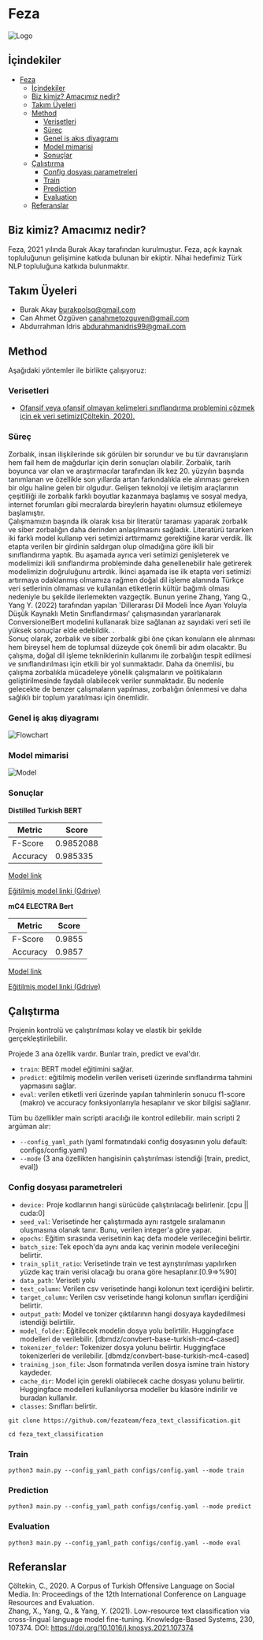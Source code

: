 # Feza

![Logo](takım_logo.jpg)

## İçindekiler

- [Feza](#feza)
  - [İçindekiler](#i̇çindekiler)
  - [Biz kimiz? Amacımız nedir?](#biz-kimiz-amacımız-nedir)
  - [Takım Üyeleri](#takım-üyeleri)
  - [Method](#method)
    - [Verisetleri](#verisetleri)
    - [Süreç](#süreç)
    - [Genel iş akış diyagramı](#genel-iş-akış-diyagramı)
    - [Model mimarisi](#model-mimarisi)
    - [Sonuçlar](#sonuçlar)
  - [Çalıştırma](#çalıştırma)
    - [Config dosyası parametreleri](#config-dosyası-parametreleri)
    - [Train](#train)
    - [Prediction](#prediction)
    - [Evaluation](#evaluation)
  - [Referanslar](#referanslar)

## Biz kimiz? Amacımız nedir?

Feza, 2021 yılında Burak Akay tarafından kurulmuştur. Feza, açık kaynak topluluğunun gelişimine katkıda bulunan bir ekiptir. Nihai hedefimiz Türk NLP topluluğuna katkıda bulunmaktır.

## Takım Üyeleri
* Burak Akay burakpolsq@gmail.com
* Can Ahmet Özgüven canahmetozguven@gmail.com
* Abdurrahman İdris abdurahmanidris99@gmail.com 

## Method
Aşağıdaki yöntemler ile birlikte çalışıyoruz:
### Verisetleri
* [Ofansif veya ofansif olmayan kelimeleri sınıflandırma problemini çözmek için ek veri setimiz(Çöltekin, 2020).](https://hatespeechdata.com/#Turkish-header)
  
### Süreç
Zorbalık, insan ilişkilerinde sık görülen bir sorundur ve bu tür davranışların hem fail hem de mağdurlar için derin sonuçları olabilir. Zorbalık, tarih boyunca var olan ve araştırmacılar tarafından ilk kez 20. yüzyılın başında tanımlanan ve özellikle son yıllarda artan farkındalıkla ele alınması gereken bir olgu haline gelen bir olgudur. Gelişen teknoloji ve iletişim araçlarının çeşitliliği ile zorbalık farklı boyutlar kazanmaya başlamış ve sosyal medya, internet forumları gibi mecralarda bireylerin hayatını olumsuz etkilemeye başlamıştır. <br>
Çalışmamızın başında ilk olarak kısa bir literatür taraması yaparak zorbalık ve siber zorbalığın daha derinden anlaşılmasını sağladık. Literatürü tararken iki farklı model kullanıp veri setimizi arttırmamız gerektiğine karar verdik. İlk etapta verilen bir girdinin saldırgan olup olmadığına göre ikili bir sınıflandırma yaptık. Bu aşamada ayrıca veri setimizi genişleterek ve modelimizi ikili sınıflandırma probleminde daha genellenebilir hale getirerek modelimizin doğruluğunu artırdık.
İkinci aşamada ise ilk etapta veri setimizi artırmaya odaklanmış olmamıza rağmen doğal dil işleme alanında Türkçe veri setlerinin olmaması ve kullanılan etiketlerin kültür bağımlı olması nedeniyle bu şekilde ilerlemekten vazgeçtik. Bunun yerine Zhang, Yang Q., Yang Y. (2022) tarafından yapılan 'Dillerarası Dil Modeli İnce Ayarı Yoluyla Düşük Kaynaklı Metin Sınıflandırması' çalışmasından yararlanarak ConversionelBert modelini kullanarak bize sağlanan az sayıdaki veri seti ile yüksek sonuçlar elde edebildik. . <br>
Sonuç olarak, zorbalık ve siber zorbalık gibi öne çıkan konuların ele alınması hem bireysel hem de toplumsal düzeyde çok önemli bir adım olacaktır. Bu çalışma, doğal dil işleme tekniklerinin kullanımı ile zorbalığın tespit edilmesi ve sınıflandırılması için etkili bir yol sunmaktadır. Daha da önemlisi, bu çalışma zorbalıkla mücadeleye yönelik çalışmaların ve politikaların geliştirilmesinde faydalı olabilecek veriler sunmaktadır. Bu nedenle gelecekte de benzer çalışmaların yapılması, zorbalığın önlenmesi ve daha sağlıklı bir toplum yaratılması için önemlidir.<br>

### Genel iş akış diyagramı
![Flowchart](flowchart.png "Akış Şeması: Makine Öğrenimi Adımları")


### Model mimarisi
![Model](BERT_workflow.gv.png "Model Mimarisi")

### Sonuçlar

**Distilled Turkish BERT**

| Metric   | Score     |
| -------- | --------- |
| F-Score  | 0.9852088 |
| Accuracy | 0.985335  |

[Model link](https://huggingface.co/dbmdz/distilbert-base-turkish-cased)

[Eğitilmiş model linki (Gdrive)](https://drive.google.com/drive/folders/1pyJ-laFbcjCmM8UDqVC0G1eUJ3XafeM5?usp=share_link)

**mC4 ELECTRA Bert**

| Metric   | Score     |
|----------|-----------|
| F-Score  | 0.9855    |
| Accuracy | 0.9857    |

[Model link](https://huggingface.co/dbmdz/electra-base-turkish-mc4-uncased-discriminator)

[Eğitilmiş model linki (Gdrive)](https://drive.google.com/drive/folders/1LE7fbrEysMV4JlZIz3IGuJS60UdSCHBQ?usp=share_link)

## Çalıştırma
Projenin kontrolü ve çalıştırılması kolay ve elastik bir şekilde gerçekleştirilebilir.

Projede 3 ana özellik vardır. Bunlar train, predict ve eval'dır.
  * `train`: BERT model eğitimini sağlar.
  * `predict`: eğitilmiş modelin verilen veriseti üzerinde sınıflandırma tahmini yapmasını sağlar.
  * `eval`: verilen etiketli veri üzerinde yapılan tahminlerin sonucu f1-score (makro) ve accuracy fonksiyonlarıyla hesaplanır ve skor bilgisi sağlanır.

Tüm bu özellikler main scripti aracılığı ile kontrol edilebilir. main scripti 2 argüman alır:
  * `--config_yaml_path` (yaml formatındaki config dosyasının yolu default: configs/config.yaml)
  * `--mode` (3 ana özellikten hangisinin çalıştırılması istendiği [train, predict, eval])
  
### Config dosyası parametreleri

  * `device:` Proje kodlarının hangi sürücüde çalıştırılacağı belirlenir. [cpu || cuda:0]
  * `seed_val`: Verisetinde her çalıştırmada aynı rastgele sıralamanın oluşmasına olanak tanır. Bunu, verilen integer'a göre yapar.
  * `epochs`: Eğitim sırasında verisetinin kaç defa modele verileceğini belirtir.
  * `batch_size`: Tek epoch'da aynı anda kaç verinin modele verileceğini belirtir.
  * `train_split_ratio`: Verisetinde train ve test ayrıştırılması yapılırken yüzde kaç train verisi olacağı bu orana göre hesaplanır.[0.9=>%90]
  * `data_path`: Veriseti yolu
  * `text_column`: Verilen csv verisetinde hangi kolonun text içerdiğini belirtir.
  * `target_column`: Verilen csv verisetinde hangi kolonun sınıfları içerdiğini belirtir.
  * `output_path`: Model ve tonizer çıktılarının hangi dosyaya kaydedilmesi istendiği belirtilir.
  * `model_folder`: Eğitilecek modelin dosya yolu belirtilir. Huggingface modelleri de verilebilir. [dbmdz/convbert-base-turkish-mc4-cased]
  * `tokenizer_folder`: Tokenizer dosya yolunu belirtir.  Huggingface tokenizerleri de verilebilir. [dbmdz/convbert-base-turkish-mc4-cased]
  * `training_json_file`: Json formatında verilen dosya ismine train history kaydeder.
  * `cache_dir`: Model için gerekli olabilecek cache dosyası yolunu belirtir. Huggingface modelleri kullanılıyorsa modeller bu klasöre indirilir ve buradan kullanılır.
  * `classes`: Sınıfları belirtir.

  ```console
  git clone https://github.com/fezateam/feza_text_classification.git
  ```
  ```console
  cd feza_text_classification
  ```  
 ### Train
  ```console
  python3 main.py --config_yaml_path configs/config.yaml --mode train
  ```
  
 ### Prediction
  ```console
  python3 main.py --config_yaml_path configs/config.yaml --mode predict
  ```
  
 ### Evaluation
  ```console
  python3 main.py --config_yaml_path configs/config.yaml --mode eval
  ```
  
## Referanslar
   Çöltekin, C., 2020. A Corpus of Turkish Offensive Language on Social Media. In: Proceedings of the 12th International Conference on Language Resources and Evaluation. <br>
   Zhang, X., Yang, Q., & Yang, Y. (2021). Low-resource text classification via cross-lingual language model fine-tuning. Knowledge-Based Systems, 230, 107374. DOI: https://doi.org/10.1016/j.knosys.2021.107374 <br>
